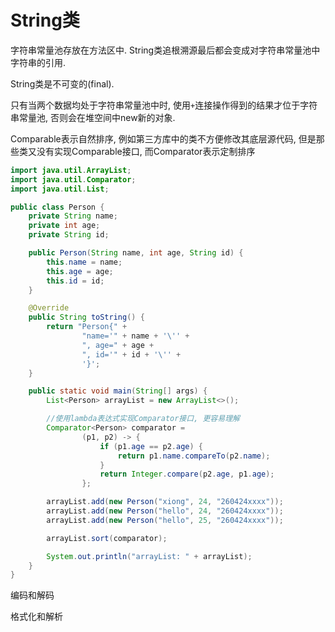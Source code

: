 # String类

字符串常量池存放在方法区中. String类追根溯源最后都会变成对字符串常量池中字符串的引用.

String类是不可变的(final).

只有当两个数据均处于字符串常量池中时, 使用`+`连接操作得到的结果才位于字符串常量池, 否则会在堆空间中new新的对象.

Comparable表示自然排序, 例如第三方库中的类不方便修改其底层源代码, 但是那些类又没有实现Comparable接口, 而Comparator表示定制排序

```java
import java.util.ArrayList;
import java.util.Comparator;
import java.util.List;

public class Person {
    private String name;
    private int age;
    private String id;

    public Person(String name, int age, String id) {
        this.name = name;
        this.age = age;
        this.id = id;
    }

    @Override
    public String toString() {
        return "Person{" +
                "name='" + name + '\'' +
                ", age=" + age +
                ", id='" + id + '\'' +
                '}';
    }

    public static void main(String[] args) {
        List<Person> arrayList = new ArrayList<>();

        //使用lambda表达式实现Comparator接口, 更容易理解
        Comparator<Person> comparator =
                (p1, p2) -> {
                    if (p1.age == p2.age) {
                        return p1.name.compareTo(p2.name);
                    }
                    return Integer.compare(p2.age, p1.age);
                };

        arrayList.add(new Person("xiong", 24, "260424xxxx"));
        arrayList.add(new Person("hello", 24, "260424xxxx"));
        arrayList.add(new Person("hello", 25, "260424xxxx"));

        arrayList.sort(comparator);

        System.out.println("arrayList: " + arrayList);
    }
}
```

编码和解码



格式化和解析
